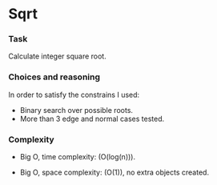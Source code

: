 Sqrt
================

### Task
Calculate integer square root.

### Choices and reasoning

In order to satisfy the constrains I used:

- Binary search over possible roots.
- More than 3 edge and normal cases tested.

### Complexity

- Big O, time complexity: \(O(log(n))\).

- Big O, space complexity: \(O(1)\), no extra objects created.
